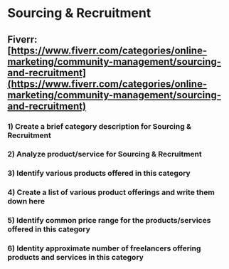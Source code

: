 # Sourcing & Recruitment
## Fiverr: [https://www.fiverr.com/categories/online-marketing/community-management/sourcing-and-recruitment](https://www.fiverr.com/categories/online-marketing/community-management/sourcing-and-recruitment)
### 1) Create a brief category description for Sourcing & Recruitment
### 2) Analyze product/service for Sourcing & Recruitment
### 3) Identify various products offered in this category
### 4) Create a list of various product offerings and write them down here
### 5) Identify common price range for the products/services offered in this category
### 6) Identity approximate number of freelancers offering products and services in this category
